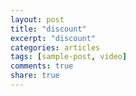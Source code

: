 ```yaml
---
layout: post
title: "discount"
excerpt: "discount"
categories: articles
tags: [sample-post, video]
comments: true
share: true
---
```

<div class="apester-media" data-media-id="5e7b995ecb1518050845eb1f" height="512"></div><script async src="https://static.apester.com/js/sdk/latest/apester-sdk.js"></script>
